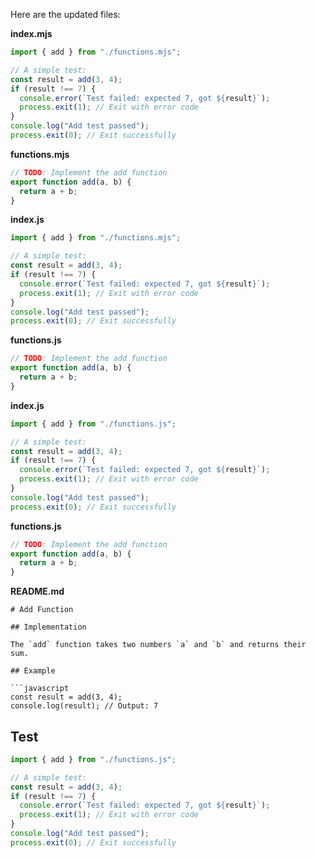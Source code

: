Here are the updated files:

**index.mjs**

```javascript
import { add } from "./functions.mjs";

// A simple test:
const result = add(3, 4);
if (result !== 7) {
  console.error(`Test failed: expected 7, got ${result}`);
  process.exit(1); // Exit with error code
}
console.log("Add test passed");
process.exit(0); // Exit successfully
```

**functions.mjs**

```javascript
// TODO: Implement the add function
export function add(a, b) {
  return a + b;
}
```

**index.js**

```javascript
import { add } from "./functions.mjs";

// A simple test:
const result = add(3, 4);
if (result !== 7) {
  console.error(`Test failed: expected 7, got ${result}`);
  process.exit(1); // Exit with error code
}
console.log("Add test passed");
process.exit(0); // Exit successfully
```

**functions.js**

```javascript
// TODO: Implement the add function
export function add(a, b) {
  return a + b;
}
```

**index.js**

```javascript
import { add } from "./functions.js";

// A simple test:
const result = add(3, 4);
if (result !== 7) {
  console.error(`Test failed: expected 7, got ${result}`);
  process.exit(1); // Exit with error code
}
console.log("Add test passed");
process.exit(0); // Exit successfully
```

**functions.js**

```javascript
// TODO: Implement the add function
export function add(a, b) {
  return a + b;
}
```

**README.md**

```
# Add Function

## Implementation

The `add` function takes two numbers `a` and `b` and returns their sum.

## Example

```javascript
const result = add(3, 4);
console.log(result); // Output: 7
```

## Test

```javascript
import { add } from "./functions.js";

// A simple test:
const result = add(3, 4);
if (result !== 7) {
  console.error(`Test failed: expected 7, got ${result}`);
  process.exit(1); // Exit with error code
}
console.log("Add test passed");
process.exit(0); // Exit successfully
```
